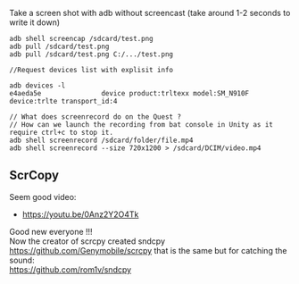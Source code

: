 
Take a screen shot with adb without screencast
(take around 1-2 seconds to write it down)
```
adb shell screencap /sdcard/test.png
adb pull /sdcard/test.png
adb pull /sdcard/test.png C:/.../test.png
```



```
//Request devices list with explisit info

adb devices -l  
e4aeda5e               device product:trltexx model:SM_N910F device:trlte transport_id:4
```



```
// What does screenrecord do on the Quest ?
// How can we launch the recording from bat console in Unity as it require ctrl+c to stop it.
adb shell screenrecord /sdcard/folder/file.mp4
adb shell screenrecord --size 720x1200 > /sdcard/DCIM/video.mp4
```



## ScrCopy

Seem good video:
- https://youtu.be/0Anz2Y2O4Tk
  

Good new everyone !!!  
Now the creator of scrcpy created sndcpy  
https://github.com/Genymobile/scrcpy 
that is the same but for catching the sound:  
https://github.com/rom1v/sndcpy  
